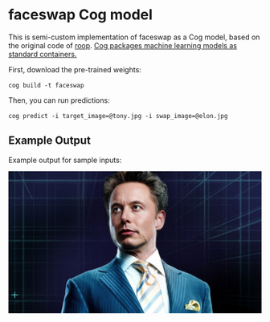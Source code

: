 # faceswap Cog model

This is semi-custom implementation of faceswap as a Cog model, based on the original code of [roop](https://github.com/s0md3v/roop). [Cog packages machine learning models as standard containers.](https://github.com/replicate/cog)

First, download the pre-trained weights:

    cog build -t faceswap

Then, you can run predictions:

    cog predict -i target_image=@tony.jpg -i swap_image=@elon.jpg

## Example Output

Example output for sample inputs:

![alt text](output.jpg)
